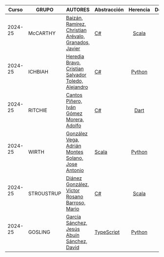 | Curso | GRUPO | AUTORES  | Abstracción | Herencia | Delegación  | Inyección  | Anotaciones | Aspectos | Errores | Lambdas |
|---|---|---|:---|:---:|:---:|:---:|:---:|:---:|:---:|:---:|
| 2024-25 <br/> <br/>| McCARTHY | [Baizán, Ramirez, Christian](https://github.com/Chrisbayy) <br/> [Arévalo, Granados, Javier](https://github.com/arevalo8) |  [C#](temas/abstraccion/csharp-03)  | [Scala](temas/herencia/scala-02/)  | [Ruby](temas/delegacion/ruby-03/) | [Java](temas/inyeccion/java-02) | [-](temas/anotaciones/lenguaje) | [-](temas/aspectos/lenguaje) | [Javascript](temas/errores/javascript-01) | [Python](temas/lambdas/python-03) |
| 2024-25 <br/> <br/>| ICHBIAH | [Heredia Bravo, Cristian](https://github.com/CristianHerediaAlum) <br/> [Salvador Toledo, Alejandro](https://github.com/alex3695743) |  [C#](temas/abstraccion/csharp-01)  | [Python](temas/herencia/python)  | [Ruby](temas/delegacion/ruby-01) | [Java](temas/inyeccion/java-01) | [TypeScript](temas/anotaciones/typescript) | [Java](temas/aspectos/java) | [Scala](temas/errores/scala-01) | [Python](temas/lambdas/python-01) |
| 2024-25 <br/> <br/>| RITCHIE | [Cantos Piñero, Iván](https://github.com/Ibooooooo) <br/> [Gómez Morera, Adolfo](https://github.com/AdolfoGomezMorera) |  [C#](https://github.com/uca-iiss/RITCHIE-impl-25/temas/abstraccion/csharp)  | [Dart](https://github.com/uca-iiss/RITCHIE-impl-25/temas/herencia/dart)  | [Kotlin](https://github.com/uca-iiss/RITCHIE-impl-25/temas/delegacion/kotlin) | [Java](https://github.com/uca-iiss/RITCHIE-impl-25/temas/inyeccion/java) | [Java](https://github.com/uca-iiss/RITCHIE-impl-25/temas/anotaciones/java) | [Python](https://github.com/uca-iiss/RITCHIE-impl-25/temas/aspectos/python) | [Scala](https://github.com/uca-iiss/RITCHIE-impl-25/temas/errores/scala) | [Ruby](https://github.com/uca-iiss/RITCHIE-impl-25/temas/lambdas/ruby) |
| 2024-25 <br/> <br/>| WIRTH | [González Vega, Adrián](https://github.com/adrigongv23) <br/> [Montes Solano, Jose Antonio](https://github.com/josan3) | [Scala](temas/abstraccion/scala/) | [Python](temas/herencia/python-01/) | [C#](temas/delegacion/csharp/) | [C#](temas/inyeccion/csharp/) | [C#](temas/anotaciones/csharp) | [Java](temas/aspectos/java-01) | [Kotlin](temas/errores/kotlin) | [Python](temas/lambdas/python)
| 2024-25 <br/> <br/>| STROUSTRUP | [Diánez González, Víctor](https://github.com/VDianez) <br/> [Rosano Barroso, Mario](https://github.com/MarioRosano14) | [C#](temas/abstraccion/csharp-02/) | [Scala](temas/herencia/scala/) | [Ruby](temas/delegacion/ruby-02/) | [Lua](temas/inyeccion/lua/) | [TypeScript](temas/anotaciones/typescript-01) | [Java](temas/aspectos/java-02) | [JavaScript](temas/errores/javascript) | [Python](temas/lambdas/python-02)
| 2024-25 <br/> <br/>| GOSLING | [García Sánchez, Jesús](https://github.com/zusrico) <br/> [Abuín Sánchez, David](https://github.com/davidabuinESI) | [TypeScript](temas/abstraccion/typescript) | [Python](temas/herencia/python-02) | [Kotlin](temas/delegacion/kotlin-01) | [TypeScript](temas/inyeccion/typescript) | [C++](temas/anotaciones/cpp) | [C++](temas/aspectos/cpp) | [Scala](temas/errores/scala-01) | [Ruby](temas/lambdas/ruby-01) |
